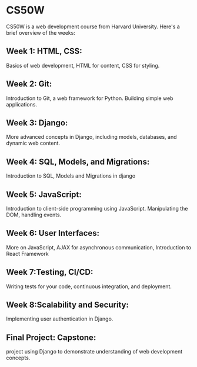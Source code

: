 # CS50W


CS50W is a web development course from Harvard University. Here's a brief overview of the weeks:

## Week 1: HTML, CSS:
Basics of web development, HTML for content, CSS for styling.

## Week 2: Git: 
Introduction to Git, a web framework for Python. Building simple web applications.

## Week 3: Django: 
More advanced concepts in Django, including models, databases, and dynamic web content.

## Week 4: SQL, Models, and Migrations:
Introduction to SQL, Models and Migrations in django

## Week 5: JavaScript: 
Introduction to client-side programming using JavaScript. Manipulating the DOM, handling events.

## Week 6: User Interfaces: 
More on JavaScript, AJAX for asynchronous communication, Introduction to React Framework

## Week 7:Testing, CI/CD:
Writing tests for your code, continuous integration, and deployment.

## Week 8:Scalability and Security:
Implementing user authentication in Django.

## Final Project: Capstone:
project using Django to demonstrate understanding of web development concepts.
